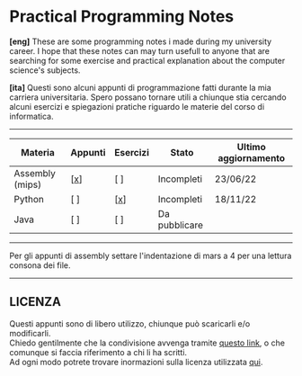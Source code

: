 # Practical Programming Notes
   
**[eng]**
These are some programming notes i made during my university career. I hope that these notes can may turn usefull to anyone that are searching for some exercise and practical explanation about the computer science's subjects.   
   
**[ita]**
Questi sono alcuni appunti di programmazione fatti durante la mia carriera universitaria. Spero possano tornare utili a chiunque stia cercando alcuni esercizi e spiegazioni pratiche riguardo le materie del corso di informatica.

---

 Materia         | Appunti | Esercizi | Stato        | Ultimo aggiornamento
-----------------|---------|----------|------------- |----------------------
 Assembly (mips) |   [[x](https://github.com/Rurik-D/Practical-Programming-Notes/tree/main/Assembly%20(mips)/Appunti)]   |   [ ]    | Incompleti   | 23/06/22
 Python          |   [ ]   |   [[x](https://github.com/Rurik-D/Practical-Programming-Notes/tree/main/Python/Esercizi)]    | Incompleti   | 18/11/22
  Java              | [ ]     | [ ]      | Da pubblicare
 ---
 
 Per gli appunti di assembly settare l'indentazione di mars a 4 per una lettura consona dei file.
 
 ---
 
 ## LICENZA
 
 Questi appunti sono di libero utilizzo, chiunque può scaricarli e/o modificarli.    
 Chiedo gentilmente che la condivisione avvenga tramite [questo link](https://github.com/Rurik-D/Practical-Programming-Notes), o che comunque si faccia riferimento a chi li ha scritti.   
 Ad ogni modo potrete trovare inormazioni sulla licenza utilizzata [qui](https://github.com/Rurik-D/Practical-Programming-Notes/blob/main/LICENSE).
 
